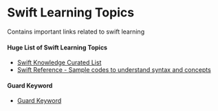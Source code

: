 # Swift Learning Topics
Contains important links related to swift learning

#### Huge List of Swift Learning Topics
- [Swift Knowledge Curated List](https://github.com/hsavit1/Awesome-Swift-Education)
- [Swift Reference - Sample codes to understand syntax and concepts](https://github.com/ricardorauber/iOS-Swift)

#### Guard Keyword
- [Guard Keyword](http://stackoverflow.com/questions/30791488/swift-2-guard-keyword)
